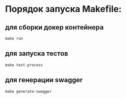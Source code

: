 # Порядок запуска Makefile:

## для сборки докер контейнера 
```
make run 
```
## для запуска тестов
```
make test-process 
```
## для генерации swagger
```
make generate-swagger 
```
